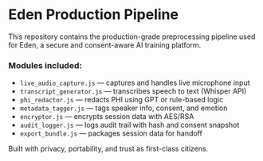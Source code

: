 # Eden Production Pipeline

This repository contains the production-grade preprocessing pipeline used for Eden, a secure and consent-aware AI training platform.

### Modules included:
- `live_audio_capture.js` — captures and handles live microphone input
- `transcript_generator.js` — transcribes speech to text (Whisper API)
- `phi_redactor.js` — redacts PHI using GPT or rule-based logic
- `metadata_tagger.js` — tags speaker info, consent, and emotion
- `encryptor.js` — encrypts session data with AES/RSA
- `audit_logger.js` — logs audit trail with hash and consent snapshot
- `export_bundle.js` — packages session data for handoff

Built with privacy, portability, and trust as first-class citizens.

